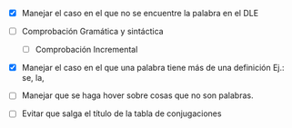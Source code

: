 -[x] Manejar el caso en el que no se encuentre la palabra en el DLE

-[ ] Comprobación Gramática y sintáctica
    - [ ] Comprobación Incremental
-[x] Manejar el caso en el que una palabra tiene más de una definición Ej.: se, la,
-[ ] Manejar que se haga hover sobre cosas que no son palabras.
-[ ] Evitar que salga el título de la tabla de conjugaciones
